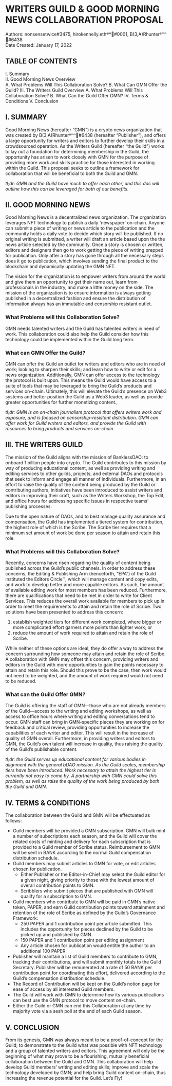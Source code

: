 # WRITERS GUILD & GOOD MORNING NEWS COLLABORATION PROPOSAL  

Authors: nonsensetwice#3475, hirokennelly.ethᵍᵐ🏴#0001, B(3,A)Rhunterᵍᵐⁿ🏴#6438  
Date Created: January 17, 2022  

## TABLE OF CONTENTS
I. Summary  
II. Good Morning News Overview  
    A. What Problems Will This Collaboration Solve?
    B. What Can GMN Offer the Guild?
III. The Writers Guild Overview
    A. What Problems Will This Collaboration Solve?
    B. What Can the Guild Offer GMN?
IV. Terms & Conditions
V. Conclusion

## I. SUMMARY

Good Morning News (hereafter “GMN”) is a crypto news organization that was created by B(3,A)Rhunterᵍᵐⁿ🏴#6438 (hereafter “Publisher”), and offers a large opportunity for writers and editors to further develop their skills in a crowdsourced operation. As the Writers Guild (hereafter “the Guild”) works to lay out a foundation for determining membership in the Guild, the opportunity has arisen to work closely with GMN for the purpose of providing more work and skills practice for those interested in working within the Guild. This proposal seeks to outline a framework for collaboration that will be beneficial to both the Guild and GMN.

_tl;dr: GMN and the Guild have much to offer each other, and this doc will outline how this can be leveraged for both of our benefits._

## II. GOOD MORNING NEWS

Good Morning News is a decentralized news organization. The organization leverages NFT technology to publish a daily 'newspaper' on-chain. Anyone can submit a piece of writing or news article to the publication and the community holds a daily vote to decide which story will be published. If no original writing is submitted, a writer will draft an article based upon the the news article selected by the community. Once a story is chosen or written, editors and designers then go to work getting the piece of writing prepped for publication. Only after a story has gone through all the necessary steps does it go to publication, which involves sending the final product to the blockchain and dynamically updating the GMN NFT.

The vision for the organization is to empower writers from around the world and give them an opportunity to get their name out, learn from professionals in the industry, and make a little money on the side. The mission of the organization is to ensure information is always getting published in a decentralized fashion and ensure the distribution of information always has an immutable and censorship resistant outlet.

### What Problems will this Collaboration Solve?

GMN needs talented writers and the Guild has talented writers in need of work. This collaboration could also help the Guild consider how this technology could be implemented within the Guild long term.

### What can GMN Offer the Guild?

GMN can offer the Guild an outlet for writers and editors who are in need of work; looking to sharpen their skills; and learn how to write or edit for a news organization. Additionally, GMN can offer access to the technology the protocol is built upon. This means the Guild would have access to a suite of tools that may be leveraged to bring the Guild’s products and services on-chain. Ultimately, this will elevate the Guild’s presence on Web3 systems and better position the Guild as a Web3 leader, as well as provide greater opportunities for further monetizing content., 

_tl;dr: GMN is an on-chain journalism protocol that offers writers work and exposure, and is focused on censorship-resistant distribution. GMN can offer work for Guild writers and editors, and provide the Guild with resources to bring products and services on-chain._

## III. THE WRITERS GUILD

The mission of the Guild aligns with the mission of BanklessDAO: to onboard 1 billion people into crypto. The Guild contributes to this mission by way of producing educational content, as well as providing writing and editing services to other guilds, projects, and external DAOs and protocols that seek to inform and engage all manner of individuals. Furthermore, in an effort to raise the quality of the content being produced by the Guild or contributing authors, initiatives have been introduced to assist writers and editors in improving their craft, such as the Writers Workshop, the Top Edit, and office hours for addressing specific issues in respective teams’ publishing processes.

Due to the open nature of DAOs, and to best manage quality assurance and compensation, the Guild has implemented a tiered system for contribution, the highest role of which is the Scribe. The Scribe tier requires that a minimum set amount of work be done per season to attain and retain this role.

### What Problems will this Collaboration Solve?

Recently, concerns have risen regarding the quality of content being published across the Guild’s public channels. In order to address these concerns, the Editing & Publishing Arm (henceforth, “EPA”) of the Guild instituted the Editors Circle™️, which will manage content and copy edits, and work to develop better and more capable editors. As such, the amount of available editing work for most members has been reduced. Furthermore, there are qualifications that need to be met in order to write for Client Services. This reduces the overall work available for members to pick up in order to meet the requirements to attain and retain the role of Scribe. Two solutions have been presented to address this concern:

1. establish weighted tiers for different work completed, where bigger or more complicated effort garners more points than lighter work; or
2. reduce the amount of work required to attain and retain the role of Scribe.

While neither of these options are ideal, they do offer a way to address the concern surrounding how someone may attain and retain the role of Scribe. A collaboration with GMN may offset this concern, providing writers and editors in the Guild with more opportunities to gain the points necessary to attain and retain this role. Should this prove to be the case, then work would not need to be weighted, and the amount of work required would not need to be reduced.

### What can the Guild Offer GMN?

The Guild is offering the staff of GMN—those who are not already members of the Guild—access to the writing and editing workshops, as well as access to office hours where writing and editing conversations tend to occur. GMN staff can bring in GMN-specific pieces they are working on for feedback and critical review, providing opportunities to increase the capabilities of each writer and editor. This will result in the increase of quality of GMN overall. Furthermore, in providing writers and editors to GMN, the Guild’s own talent will increase in quality, thus raising the quality of the Guild’s publishable content.

_tl;dr: the Guild serves up educational content for various bodies in alignment with the general bDAO mission. As the Guild scales, membership tiers have been introduced. Work necessary to attain the highest tier is currently not easy to come by. A partnership with GMN could solve this problem, as well as raise the quality of the work being produced by both the Guild and GMN._

## IV. TERMS & CONDITIONS

The collaboration between the Guild and GMN will be effectuated as follows:

- Guild members will be provided a GMN subscription. GMN will bulk mint a number of subscriptions each season, and the Guild will cover the related costs of minting and delivery for each subscription that is provided to a Guild member of Scribe status. Reimbursement to GMN will be sent in BANK according to the normal Guild compensation distribution schedule.
- Guild members may submit articles to GMN for vote, or edit articles chosen for publication.
    - Either Publisher or the Editor-in-Chief may select the Guild editor for a given night, giving priority to those with the lowest amount of overall contribution points to GMN.
    - Scribblers who submit pieces that are published with GMN will qualify for a subscription to GMN.
- Guild members who contribute to GMN will be paid in GMN’s native token, PAPER, and earn Guild contribution points toward attainment and retention of the role of Scribe as defined by the Guild’s Governance Framework:
    - 250 PAPER and 1 contribution point per article submitted. This includes the opportunity for pieces declined by the Guild to be picked up and published by GMN.
    - 150 PAPER and 1 contribution point per editing assignment
    - Any article chosen for publication would entitle the author to an additional 100 PAPER
- Publisher will maintain a list of Guild members to contribute to GMN, tracking their contributions, and will submit monthly totals to the Guild Secretary. Publisher will be remunerated at a rate of 50 BANK per contribution point for coordinating this effort, delivered according to the Guild’s compensation distribution schedule.
- The Record of Contribution will be kept on the Guild’s notion page for ease of access by all interested Guild members. 
- The Guild will work with GMN to determine how its various publications can best use the GMN protocol to move content on-chain.
- Either the Guild or GMN can end this Collaboration at any time by majority vote via a sesh poll at the end of each Guild season. 

## V. CONCLUSION
From its genesis, GMN was always meant to be a proof-of-concept for the Guild; to demonstrate to the Guild what was possible with NFT technology and a group of talented writers and editors. This agreement will only be the beginning of what may prove to be a flourishing, mutually beneficial collaboration between the Guild and GMN. This collaboration will help develop Guild members’ writing and editing skills; improve and scale the technology developed by GMN; and help bring Guild content on-chain, thus increasing the revenue potential for the Guild. Let’s Fly!
